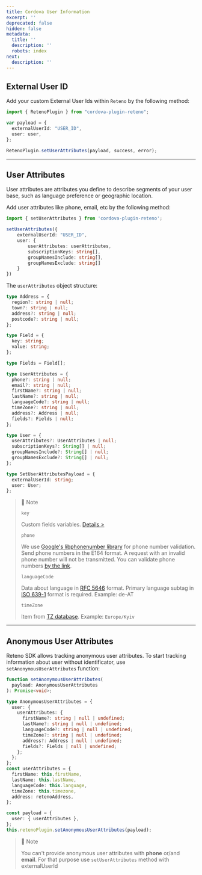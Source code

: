 ```yaml
---
title: Cordova User Information
excerpt: ''
deprecated: false
hidden: false
metadata:
  title: ''
  description: ''
  robots: index
next:
  description: ''
---
```

## External User ID

Add your custom External User Ids within `Reteno` by the following method:

```typescript
import { RetenoPlugin } from "сordova-plugin-reteno";

var payload = {
  externalUserId: "USER_ID",
  user: user,
};

RetenoPlugin.setUserAttributes(payload, success, error);
```

***

## User Attributes

User attributes are attributes you define to describe segments of your user base, such as language preference or geographic location.

Add user attributes like phone, email, etc by the following method:

```typescript
import { setUserAttributes } from 'сordova-plugin-reteno';

setUserAttributes({
    externalUserId: "USER_ID",
    user: {
        userAttributes: userAttributes,
        subscriptionKeys: string[],
        groupNamesInclude: string[],
        groupNamesExclude: string[]
    }
})
```

The `userAttributes` object structure:

```typescript
type Address = {
  region?: string | null;
  town?: string | null;
  address?: string | null;
  postcode?: string | null;
};

type Field = {
  key: string;
  value: string;
};

type Fields = Field[];

type UserAttributes = {
  phone?: string | null;
  email?: string | null;
  firstName?: string | null;
  lastName?: string | null;
  languageCode?: string | null;
  timeZone?: string | null;
  address?: Address | null;
  fields?: Fields | null;
};

type User = {
  userAttributes?: UserAttributes | null;
  subscriptionKeys?: String[] | null;
  groupNamesInclude?: String[] | null;
  groupNamesExclude?: String[] | null;
};

type SetUserAttributesPayload = {
  externalUserId: string;
  user: User;
};
```

> 📘 Note
> 
> `key`
> 
> Custom fields variables. [Details >](https://yespo.io/support/how-add-additional-contact-fields#Updating-Custom-Fields-with-Data-from-Custom-Events-via-SDK)
> 
> `phone`
> 
> We use [Google's libphonenumber library](https://github.com/google/libphonenumber "{rel='nofollow'}")  for phone number validation. Send phone numbers in the E164 format. A request with an invalid phone number will not be transmitted. You can validate phone numbers [by the link](https://libphonenumber.appspot.com/).
> 
> `languageCode`
> 
> Data about language in [RFC 5646](https://www.rfc-editor.org/rfc/rfc5646.html "{rel='nofollow'}") format. Primary language subtag in [ISO 639-1](https://en.wikipedia.org/wiki/List_of_ISO_639-1_codes "{rel='nofollow'}") format is required. Example: de-AT
> 
> `timeZone`
> 
> Item from [TZ database](https://en.wikipedia.org/wiki/List_of_tz_database_time_zones "{rel='nofollow'}"). Example: `Europe/Kyiv`

***

## Anonymous User Attributes

Reteno SDK allows tracking anonymous user attributes. To start tracking information about user without identificator, use `setAnonymousUserAttributes` function:

```typescript
function setAnonymousUserAttributes(
  payload: AnonymousUserAttributes
): Promise<void>;

type AnonymousUserAttributes = {
  user: {
    userAttributes: {
      firstName?: string | null | undefined;
      lastName?: string | null | undefined;
      languageCode?: string | null | undefined;
      timeZone?: string | null | undefined;
      address?: Address | null | undefined;
      fields?: Fields | null | undefined;
    };
  };
};
const userAttributes = {
  firstName: this.firstName,
  lastName: this.lastName,
  languageCode: this.language,
  timeZone: this.timezone,
  address: retenoAddress,
};

const payload = {
  user: { userAttributes },
};
this.retenoPlugin.setAnonymousUserAttributes(payload);
```

> 📘 Note
> 
> You can't provide anonymous user attributes with **phone** or/and **email**. For that purpose use `setUserAttributes` method with externalUserId
